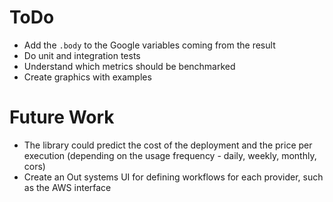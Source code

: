 # ToDo

- Add the `.body` to the Google variables coming from the result
- Do unit and integration tests
- Understand which metrics should be benchmarked
- Create graphics with examples

# Future Work

* The library could predict the cost of the deployment and the price per execution (depending on the usage frequency - daily, weekly, monthly, cors)
* Create an Out systems UI for defining workflows for each provider, such as the AWS interface 
